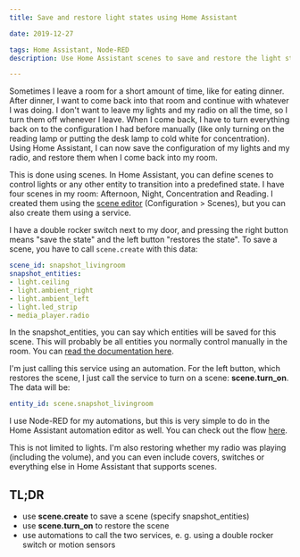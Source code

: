 ```yaml
---
title: Save and restore light states using Home Assistant

date: 2019-12-27

tags: Home Assistant, Node-RED
description: Use Home Assistant scenes to save and restore the light state in a room

---
```


Sometimes I leave a room for a short amount of time, like for eating dinner. After dinner, I want to come back into that room and continue with whatever I was doing. I don't want to leave my lights and my radio on all the time, so I turn them off whenever I leave. When I come back, I have to turn everything back on to the configuration I had before manually (like only turning on the reading lamp or putting the desk lamp to cold white for concentration). Using Home Assistant, I can now save the configuration of my lights and my radio, and restore them when I come back into my room.

This is done using scenes. In Home Assistant, you can define scenes to control lights or any other entity to transition into a predefined state. I have four scenes in my room: Afternoon, Night, Concentration and Reading. I created them using the [scene editor](https://www.home-assistant.io/docs/scene/editor/) (Configuration > Scenes), but you can also create them using a service.

I have a double rocker switch next to my door, and pressing the right button means "save the state" and the left button "restores the state". To save a scene, you have to call `scene.create` with this data:

```yaml
scene_id: snapshot_livingroom
snapshot_entities:
- light.ceiling
- light.ambient_right
- light.ambient_left
- light.led_strip
- media_player.radio
```

In the snapshot_entities, you can say which entities will be saved for this scene. This will probably be all entities you normally control manually in the room. You can [read the documentation here](https://www.home-assistant.io/integrations/scene/#applying-a-scene-without-defining-it).

I'm just calling this service using an automation. For the left button, which restores the scene, I just call the service to turn on a scene: **scene.turn_on**. The data will be:

```yaml
entity_id: scene.snapshot_livingroom
```

I use Node-RED for my automations, but this is very simple to do in the Home Assistant automation editor as well. You can check out the flow [here](https://gist.github.com/vigonotion/2e0a7e3537bf150f99681b5b4f2f3339).

This is not limited to lights. I'm also restoring whether my radio was playing (including the volume), and you can even include covers, switches or everything else in Home Assistant that supports scenes.

## TL;DR

- use **scene.create** to save a scene (specify snapshot_entities)
- use **scene.turn_on** to restore the scene
- use automations to call the two services, e. g. using a double rocker switch or motion sensors
